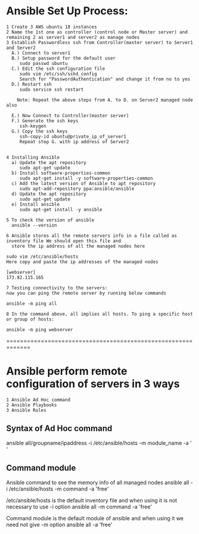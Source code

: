 # Ansible Set Up Process:
```
1 Create 3 AWS ubuntu 18 instances
2 Name the 1st one as controller (control node or Master server) and remaining 2 as server1 and server2 as manage nodes
3 Establish Passwordless ssh from Controller(master server) to Server1 and Server2
  A.) Connect to server1
  B.) Setup password for the default user
     sudo passwd ubuntu
  C.) Edit the ssh configuration file
     sudo vim /etc/ssh/sshd_config
     Search for "PasswordAuthentication" and change it from no to yes
  D.) Restart ssh
     sudo service ssh restart
	 
    Note: Repeat the above steps from A. to D. on Server2 managed node also 
	
  E.) Now Connect to Controller(master server)
  F.) Generate the ssh keys
     ssh-keygen
  G.) Copy the ssh keys
     ssh-copy-id ubuntu@private_ip_of_server1
     Repeat step G. with ip address of Server2


4 Installing Ansible
  a) Update the apt repository
     sudo apt-get update
  b) Install software-properties-common
     sudo apt-get install -y software-properties-common
  c) Add the latest version of Ansible to apt repository
     sudo apt-add-repository ppa:ansible/ansible
  d) Update the apt repository
     sudo apt-get update
  e) Install ansible
     sudo apt-get install -y ansible

5 To check the version of ansible
  ansible --version

6 Ansible stores all the remote servers info in a file called as inventory file We should open this file and 
  store the ip address of all the managed nodes here

sudo vim /etc/ansible/hosts
Here copy and paste the ip addresses of the managed nodes

[webserver]
173.82.115.165

7 Testing connectivity to the servers:
now you can ping the remote server by running below commands

ansible -m ping all

8 In the command above, all implies all hosts. To ping a specific host or group of hosts:

ansible -m ping webserver
```
=============================================================
# Ansible perform remote configuration of servers in 3 ways
```
1 Ansible Ad Hoc command
2 Ansible Playbooks
3 Ansible Roles
```
Syntax of Ad Hoc command
--------------------------
ansible all/groupname/ipaddress -i /etc/ansible/hosts -m module_name -a  '    '

Command module
--------------------
Ansible command to see the memory info of all managed nodes
ansible all -i /etc/ansible/hosts -m command -a 'free'

/etc/ansible/hosts is the default inventory file and when using it is not necessary to use -i option
ansible all  -m command -a 'free'

Command module is the default module of ansible and when using it we need not give -m option
ansible all -a 'free'

